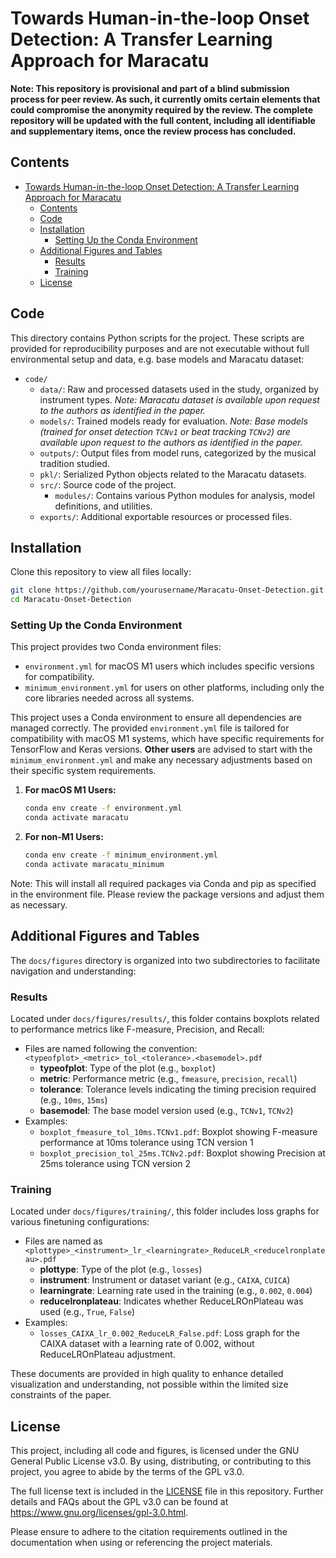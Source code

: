 # Towards Human-in-the-loop Onset Detection: A Transfer Learning Approach for Maracatu

<!-- Code Repository for ISMIR 2024 submission "Towards Human-in-the-loop Onset Detection: A Transfer Learning Approach for Maracatu".   -->
**Note: This repository is provisional and part of a blind submission process for peer review. As such, it currently omits certain elements that could compromise the anonymity required by the review. The complete repository will be updated with the full content, including all identifiable and supplementary items, once the review process has concluded.**


## Contents
- [Towards Human-in-the-loop Onset Detection: A Transfer Learning Approach for Maracatu](#towards-human-in-the-loop-onset-detection-a-transfer-learning-approach-for-maracatu)
  - [Contents](#contents)
  - [Code](#code)
  - [Installation](#installation)
    - [Setting Up the Conda Environment](#setting-up-the-conda-environment)
  - [Additional Figures and Tables](#additional-figures-and-tables)
    - [Results](#results)
    - [Training](#training)
  - [License](#license)

## Code
This directory contains Python scripts for the project. These scripts are provided for reproducibility purposes and are not executable without full environmental setup and data, e.g. base models and Maracatu dataset:
- `code/` 
  - `data/`: Raw and processed datasets used in the study, organized by instrument types. *Note: Maracatu dataset is available upon request to the authors as identified in the paper.*
  - `models/`: Trained models ready for evaluation. *Note: Base models (trained for onset detection `TCNv1` or beat tracking `TCNv2`) are available upon request to the authors as identified in the paper.*
  - `outputs/`: Output files from model runs, categorized by the musical tradition studied.
  - `pkl/`: Serialized Python objects related to the Maracatu datasets.
  - `src/`: Source code of the project.
    - `modules/`: Contains various Python modules for analysis, model definitions, and utilities.
  - `exports/`: Additional exportable resources or processed files.

## Installation
Clone this repository to view all files locally:

```bash
git clone https://github.com/yourusername/Maracatu-Onset-Detection.git
cd Maracatu-Onset-Detection
```

### Setting Up the Conda Environment

This project provides two Conda environment files: 
- `environment.yml` for macOS M1 users which includes specific versions for compatibility.
- `minimum_environment.yml` for users on other platforms, including only the core libraries needed across all systems.


This project uses a Conda environment to ensure all dependencies are managed correctly. The provided `environment.yml` file is tailored for compatibility with macOS M1 systems, which have specific requirements for TensorFlow and Keras versions. **Other users** are advised to start with the `minimum_environment.yml` and make any necessary adjustments based on their specific system requirements.

1. **For macOS M1 Users:**
   ```bash
   conda env create -f environment.yml
   conda activate maracatu
   ```

2. **For non-M1 Users:**
   ```bash
   conda env create -f minimum_environment.yml
   conda activate maracatu_minimum
   ```

Note: This will install all required packages via Conda and pip as specified in the environment file. Please review the package versions and adjust them as necessary.

## Additional Figures and Tables
The `docs/figures` directory is organized into two subdirectories to facilitate navigation and understanding:

### Results
Located under `docs/figures/results/`, this folder contains boxplots related to performance metrics like F-measure, Precision, and Recall:
- Files are named following the convention: `<typeofplot>_<metric>_tol_<tolerance>.<basemodel>.pdf`
  - **typeofplot**: Type of the plot (e.g., `boxplot`)
  - **metric**: Performance metric (e.g., `fmeasure`, `precision`, `recall`)
  - **tolerance**: Tolerance levels indicating the timing precision required (e.g., `10ms`, `15ms`)
  - **basemodel**: The base model version used (e.g., `TCNv1`, `TCNv2`)
- Examples:
  - `boxplot_fmeasure_tol_10ms.TCNv1.pdf`: Boxplot showing F-measure performance at 10ms tolerance using TCN version 1
  - `boxplot_precision_tol_25ms.TCNv2.pdf`: Boxplot showing Precision at 25ms tolerance using TCN version 2

### Training
Located under `docs/figures/training/`, this folder includes loss graphs for various finetuning configurations:
- Files are named as `<plottype>_<instrument>_lr_<learningrate>_ReduceLR_<reducelronplateau>.pdf`
  - **plottype**: Type of the plot (e.g., `losses`)
  - **instrument**: Instrument or dataset variant (e.g., `CAIXA`, `CUICA`)
  - **learningrate**: Learning rate used in the training (e.g., `0.002`, `0.004`)
  - **reducelronplateau**: Indicates whether ReduceLROnPlateau was used (e.g., `True`, `False`)
- Examples:
  - `losses_CAIXA_lr_0.002_ReduceLR_False.pdf`: Loss graph for the CAIXA dataset with a learning rate of 0.002, without ReduceLROnPlateau adjustment.

These documents are provided in high quality to enhance detailed visualization and understanding, not possible within the limited size constraints of the paper.


## License
This project, including all code and figures, is licensed under the GNU General Public License v3.0. By using, distributing, or contributing to this project, you agree to abide by the terms of the GPL v3.0.

The full license text is included in the [LICENSE](LICENSE) file in this repository. Further details and FAQs about the GPL v3.0 can be found at https://www.gnu.org/licenses/gpl-3.0.html.

Please ensure to adhere to the citation requirements outlined in the documentation when using or referencing the project materials.

